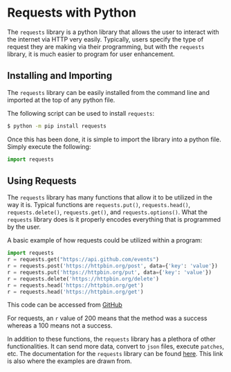 # Requests with Python

The `requests` library is a python library that allows the user to interact with the internet via HTTP very easily. Typically, users specify the type of request they are making via their programming, but with the `requests` library, it is much easier to program for user enhancement. 

## Installing and Importing

The `requests` library can be easily installed from the command line and imported at the top of any python file. 

The following script can be used to install `requests`:

```bash
$ python -m pip install requests
```

Once this has been done, it is simple to import the library into a python file. Simply execute the following:

```python
import requests
```

## Using Requests

The `requests` library has many functions that allow it to be utilized in the way it is. Typical functions are `requests.put()`, `requests.head()`, `requests.delete()`, `requests.get()`, and `requests.options()`. What the `requests` library does is it properly encodes everything that is programmed by the user. 

A basic example of how requests could be utilized within a program:

```python
import requests
r = requests.get("https://api.github.com/events")
r = requests.post('https://httpbin.org/post', data={'key': 'value'})
r = requests.put('https://httpbin.org/put', data={'key': 'value'})
r = requests.delete('https://httpbin.org/delete')
r = requests.head('https://httpbin.org/get')
r = requests.head('https://httpbin.org/get')
```

This code can be accessed from [GitHub](https://github.com/cybertraining-dsc/reu2022/tree/main/project/requests/test-requests.md)

For requests, an `r` value of 200 means that the method was a success whereas a 100 means not a success. 

In addition to these functions, the `requests` library has a plethora of other functionalities. It can send more data, convert to `json` files, execute `patches`, etc. The documentation for the `requests` library can be found [here](https://requests.readthedocs.io/en/latest/user/quickstart/#passing-parameters-in-urls). This link is also where the examples are drawn from.